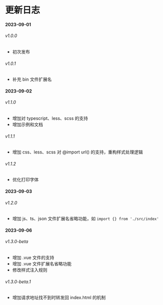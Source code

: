# 更新日志

#### 2023-09-01

###### v1.0.0

- 初次发布

###### v1.0.1

- 补充 bin 文件扩展名

#### 2023-09-02

###### v1.1.0

- 增加对 typescript、less、scss 的支持
- 增加示例和文档

###### v1.1.1

- 增加 css、less、scss 对 @import url() 的支持，重构样式处理逻辑

###### v1.1.2

- 优化打印字体

#### 2023-09-03

###### v1.2.0

- 增加 js、ts、json 文件扩展名省略功能，如 `import {} from './src/index'`

#### 2023-09-06

###### v1.3.0-beta

- 增加 .vue 文件的支持
- 增加 .vue 文件扩展名省略功能
- 修改样式注入规则

###### v1.3.0-beta.1

- 增加请求地址找不到时转发回 index.html 的机制

